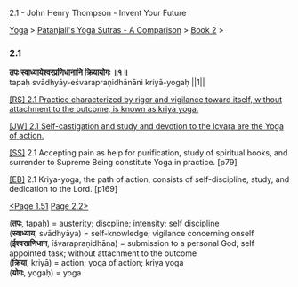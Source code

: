 2.1 - John Henry Thompson - Invent Your Future   
    

[Yoga](../../../yoga.md)‎ > ‎[Patanjali's Yoga Sutras - A Comparison](../../patanjani.md)‎ > ‎[Book 2](../book-2.md)‎ > ‎

### 2.1

**तपः स्वाध्यायेश्वरप्रणिधानानि क्रियायोगः ॥१॥**  
tapaḥ svādhyāy-eśvarapraṇidhānāni kriyā-yogaḥ ||1||  
  
  
[\[RS\] 2.1 Practice characterized by rigor and vigilance toward itself, without attachment to the outcome, is known as kriya yoga.](http://www.ashtangayoga.info/philosophy/yoga-sutra-patanjali/chapter-2/item/tapah-svadhyay-eshvarapranidhanani-kriya-yogah/)  
  
[\[JW\] 2.1 Self-castigation and study and devotion to the Icvara are the Yoga of action.](http://books.google.com/books?id=YzFImjtOxUwC&pg=PA103&ci=117%2C505%2C746%2C51&source=bookclip)  
  
[\[SS\]](http://www.amazon.com/Yoga-Sutras-Patanjali-Commentary-Satchidananda/dp/0932040381) 2.1 Accepting pain as help for purification, study of spiritual books, and surrender to Supreme Being constitute Yoga in practice. \[p79\]  
  
[\[EB\]](http://www.amazon.com/Yoga-Sutras-Patanjali-Translation-Commentary/dp/0865477361/ref=sr_1_1?ie=UTF8&s=books&qid=1250508322&sr=1-1) 2.1 Kriya-yoga, the path of action, consists of self-discipline, study, and dedication to the Lord. \[p169\]  
  
  
[<Page 1.51](../book-1/151.md)  [Page 2.2>](202.md)  
  
  
  

(**तपः**, tapaḥ) = austerity; discpline; intensity; self discipline  
(**स्वाध्याय**, svādhyāya) = self-knowledge; vigilance concerning onself  
(**ईश्वरप्रणिधान**, īśvarapraṇidhāna) = submission to a personal God; self appointed task; without attachment to the outcome  
(**क्रिया**, kriyā) = action; yoga of action; kriya yoga  
(**योगः**, yogaḥ) = yoga

